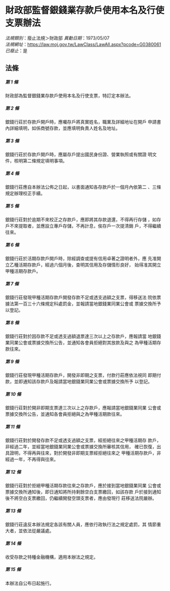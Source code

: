 # 財政部監督銀錢業存款戶使用本名及行使支票辦法

*法規類別*：廢止法規＞財政部
*異動日期*：1973/05/07  
*法規網址*：https://law.moj.gov.tw/LawClass/LawAll.aspx?pcode=G0380061
*已廢止*：是


## 法條
##### 第 1 條
財政部為監督銀錢業存款戶使用本名及行使支票，特訂定本辦法。


##### 第 2 條
銀錢行莊於存款戶開戶時，應囑存戶將真實姓名，職業及詳細地址在開戶
申請書內詳細填明，如係商號存款，並應填明負責人姓名及地址。


##### 第 3 條
銀錢行莊於存款戶開戶時，應屬存戶提出國民身份證、營業執照或有關證
明文件，核明第二條規定填明事項。


##### 第 4 條
銀錢行莊應自本辦法公佈之日起，以書面通知各存款戶於一個月內依第二
、三條規定辦理校正手續。


##### 第 5 條
銀錢行莊對於逾期不來校正之存款戶，應即將其存款退還，不得再行存儲
，如存戶不來提取者，並應設立專戶存儲，不再計息，俟存戶一次提清銷
戶，不得繼續往來。


##### 第 6 條
銀錢行莊於活期存款戶開戶時，除經調查或提有信用卓著之證明者外，應
先准開立乙種活期存款戶，經過六個月後，查明其信用及存儲情形良好，
始得准其開立甲種活期存款戶。


##### 第 7 條
銀錢行莊發現甲種活期存款戶開發存款不足或透支過額之支票，得移送法
院依票據法第一百三十六條規定科處罰金，並報請當地銀錢業同業公會或
票據交換所予以登記。


##### 第 8 條
銀錢行莊對於因存款不足或透支過額退票達三次以上之存款戶，應報請當
地銀錢業同業公會或票據交換所公告，並通知各會員拒絕對其放款及與之
為甲種活期存款往來。


##### 第 9 條
銀錢行莊發現甲種活期存款戶，開發非即期之支票，付款行莊應依法視同
即期付款，並即通知該存款戶及報請當地銀錢業同業公會或票據交換所予
以登記。


##### 第 10 條
銀錢行莊對於開非即期支票達三次以上之存款戶，應報請當地銀錢業同業
公會或票據交換所公告，並通知各會員拒絕與之為甲種活期款往來。


##### 第 11 條
銀錢行莊對於開發存款不足或透支過額之支票，經拒絕往來之甲種活期存
款戶，非經過二年，並經當地銀錢業同業公會或票據交換所審核其信用，
確已恢復，出具證明，不得再與往來，對於開發非即期支票經拒絕往來之
甲種活期存款戶，非經過一年，不再得與往來。


##### 第 12 條
銀錢行莊對於拒絕甲種活期存款往來之存款戶，應於接到當地銀錢業同業
公會或票據交換所通知後，即日通知將所持剩餘空白支票繳回，如該存款
戶於接到通知後不將空白支票繳回，仍繼續開發空頭支票者，應由發現行
莊移送法院嚴辦。


##### 第 13 條
銀錢行莊違反本辦法規定各該有關人員，應依行政執行法之規定處罰，其
情節重大者，並依法從嚴議處。


##### 第 14 條
收受存款之特種金融機構，適用本辦法之規定。


##### 第 15 條
本辦法自公布日起施行。



